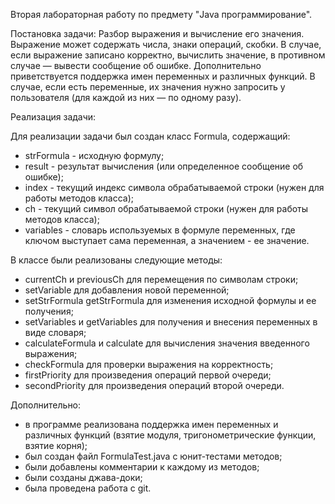 Вторая лабораторная работу по предмету "Java программирование".

Постановка задачи: Разбор выражения и вычисление его значения. Выражение может содержать числа, знаки операций, скобки. 
В случае, если выражение записано корректно, вычислить значение, в противном случае — вывести сообщение об ошибке.
Дополнительно приветствуется поддержка имен переменных и различных функций. 
В случае, если есть переменные, их значения нужно запросить у пользователя (для каждой из них — по одному разу).

Реализация задачи:

Для реализации задачи был создан класс Formula, содержащий:

- strFormula - исходную формулу;
- result - результат вычисления (или определенное сообщение об ошибке);
- index - текущий индекс символа обрабатываемой строки (нужен для работы методов класса);
- ch - текущий символ обрабатываемой строки (нужен для работы методов класса);
- variables - словарь используемых в формуле переменных, где ключом выступает сама переменная, а значением - ее значение.

В классе были реализованы следующие методы:

- currentCh и previousCh для перемещения по символам строки;
- setVariable для добавления новой переменной;
- setStrFormula getStrFormula для изменения исходной формулы и ее получения;
- setVariables и getVariables для получения и внесения переменных в виде словаря;
- calculateFormula и calculate для вычисления значения введенного выражения;
- checkFormula для проверки выражения на корректность;
- firstPriority для произведения операций первой очереди;
- secondPriority для произведения операций второй очереди.

Дополнительно:

- в программе реализована поддержка имен переменных и различных функций (взятие модуля, тригонометрические функции, взятие корня);
- был создан файл FormulaTest.java с юнит-тестами методов;
- были добавлены комментарии к каждому из методов;
- были созданы джава-доки;
- была проведена работа с git.
